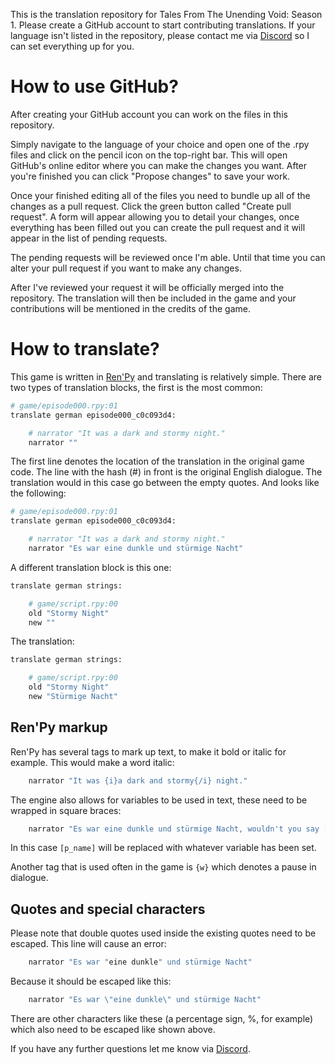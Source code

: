 This is the translation repository for Tales From The Unending Void: Season 1. Please create a GitHub account to start contributing translations. If your language isn't listed in the repository, please contact me via [Discord](https://discord.gg/CG7h8EC) so I can set everything up for you.

# How to use GitHub?
After creating your GitHub account you can work on the files in this repository.

Simply navigate to the language of your choice and open one of the .rpy files and click on the pencil icon on the top-right bar. This will open GitHub's online editor where you can make the changes you want. After you're finished you can click "Propose changes" to save your work.

Once your finished editing all of the files you need to bundle up all of the changes as a pull request. Click the green button called "Create pull request". A form will appear allowing you to detail your changes, once everything has been filled out you can create the pull request and it will appear in the list of pending requests.

The pending requests will be reviewed once I'm able. Until that time you can alter your pull request if you want to make any changes.

After I've reviewed your request it will be officially merged into the repository. The translation will then be included in the game and your contributions will be mentioned in the credits of the game.

# How to translate?
This game is written in [Ren'Py](https://www.renpy.org) and translating is relatively simple. There are two types of translation blocks, the first is the most common:

```python
# game/episode000.rpy:01
translate german episode000_c0c093d4:

    # narrator "It was a dark and stormy night."
    narrator ""
```
The first line denotes the location of the translation in the original game code. The line with the hash (#) in front is the original English dialogue. The translation would in this case go between the empty quotes. And looks like the following:
```python
# game/episode000.rpy:01
translate german episode000_c0c093d4:

    # narrator "It was a dark and stormy night."
    narrator "Es war eine dunkle und stürmige Nacht"
```
A different translation block is this one:
```python
translate german strings:

    # game/script.rpy:00
    old "Stormy Night"
    new ""
```
The translation:
```python
translate german strings:

    # game/script.rpy:00
    old "Stormy Night"
    new "Stürmige Nacht"
```
## Ren'Py markup
Ren'Py has several tags to mark up text, to make it bold or italic for example. This would make a word italic:
```python
    narrator "It was {i}a dark and stormy{/i} night."
```
The engine also allows for variables to be used in text, these need to be wrapped in square braces:
```python
    narrator "Es war eine dunkle und stürmige Nacht, wouldn't you say [p_name]."
```
In this case `[p_name]` will be replaced with whatever variable has been set.

Another tag that is used often in the game is `{w}` which denotes a pause in dialogue.

## Quotes and special characters
Please note that double quotes used inside the existing quotes need to be escaped. This line will cause an error:
```python
    narrator "Es war "eine dunkle" und stürmige Nacht"
```
Because it should be escaped like this:
```python
    narrator "Es war \"eine dunkle\" und stürmige Nacht"
```
There are other characters like these (a percentage sign, %, for example) which also need to be escaped like shown above.

If you have any further questions let me know via [Discord](https://discord.gg/CG7h8EC).